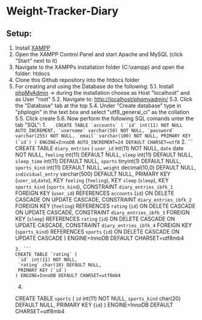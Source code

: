 # Weight-Tracker-Diary

## Setup:
1. Install [XAMPP](https://www.apachefriends.org/de/index.html)
2. Open the XAMPP Control Panel and start Apache and MySQL (click "Start" next to it)
3. Navigate to the XAMPPs installation folder (C:\xampp) and open the folder: htdocs
4. Clone this Github repository into the htdocs folder
5. For creating and using the Database do the following:
  5.1. Install [phpMyAdmin](https://www.phpmyadmin.net/) -> during the installation choose as Host "localhost" and as User "root"
  5.2. Navigate to: [http://localhost/phpmyadmin/](http://localhost/phpmyadmin/)
  5.3. Click the "Database" tab at the top
  5.4. Under "Create database" type in "phplogin" in the text box and select "utf8_general_ci" as the collation
  5.5. Click create
  5.6. Now perform the following SQL comands unter the tab "SQL":
       1. ```	
       CREATE TABLE `accounts` (
       `id` int(11) NOT NULL AUTO_INCREMENT,
       `username` varchar(50) NOT NULL,
       `password` varchar(255) NOT NULL,
       `email` varchar(100) NOT NULL,
       PRIMARY KEY (`id`)
       ) ENGINE=InnoDB AUTO_INCREMENT=24 DEFAULT CHARSET=utf8
       ```
       2. ```
       CREATE TABLE `diary_entries` (
       `user_id` int(11) NOT NULL,
       `date` date NOT NULL,
       `feeling` int(11) DEFAULT NULL,
       `sleep` int(11) DEFAULT NULL,
       `sleep_time` int(11) DEFAULT NULL,
       `sports` tinyint(1) DEFAULT NULL,
       `sports_kind` int(11) DEFAULT NULL,
       `weight` decimal(10,0) DEFAULT NULL,
       `individual_entry` varchar(500) DEFAULT NULL,
       PRIMARY KEY (`user_id`,`date`),
       KEY `feeling` (`feeling`),
       KEY `sleep` (`sleep`),
       KEY `sports_kind` (`sports_kind`),
       CONSTRAINT `diary_entries_ibfk_1` FOREIGN KEY (`user_id`) REFERENCES `accounts` (`id`) ON DELETE CASCADE ON UPDATE CASCADE,
       CONSTRAINT `diary_entries_ibfk_2` FOREIGN KEY (`feeling`) REFERENCES `rating` (`id`) ON DELETE CASCADE ON UPDATE CASCADE,
       CONSTRAINT `diary_entries_ibfk_3` FOREIGN KEY (`sleep`) REFERENCES `rating` (`id`) ON DELETE CASCADE ON UPDATE CASCADE,
       CONSTRAINT `diary_entries_ibfk_4` FOREIGN KEY (`sports_kind`) REFERENCES `sports` (`id`) ON DELETE CASCADE ON UPDATE CASCADE
      ) ENGINE=InnoDB DEFAULT CHARSET=utf8mb4
      ```
      3. ```
      CREATE TABLE `rating` (
       `id` int(11) NOT NULL,
       `rating` char(10) DEFAULT NULL,
       PRIMARY KEY (`id`)
      ) ENGINE=InnoDB DEFAULT CHARSET=utf8mb4
      ```
      4. ```    	
      CREATE TABLE `sports` (
       `id` int(11) NOT NULL,
       `sports_kind` char(20) DEFAULT NULL,
       PRIMARY KEY (`id`)
      ) ENGINE=InnoDB DEFAULT CHARSET=utf8mb4
      ``` 

    



